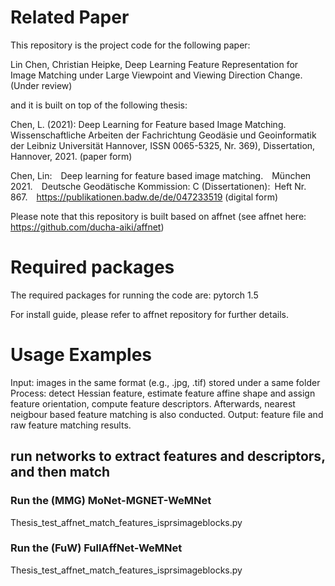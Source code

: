 # Related Paper
This repository is the project code for the following paper:

Lin Chen, Christian Heipke, Deep Learning Feature Representation for Image Matching under Large Viewpoint and Viewing Direction Change. (Under review)

and it is built on top of the following thesis:

Chen, L. (2021): Deep Learning for Feature based Image Matching. Wissenschaftliche Arbeiten der Fachrichtung Geodäsie und Geoinformatik der Leibniz Universität Hannover, ISSN 0065-5325, Nr. 369), Dissertation, Hannover, 2021. (paper form)

Chen, Lin: Deep learning for feature based image matching. München 2021. Deutsche Geodätische Kommission: C (Dissertationen): Heft Nr. 867. https://publikationen.badw.de/de/047233519 (digital form)

Please note that this repository is built based on affnet (see affnet here: https://github.com/ducha-aiki/affnet)

# Required packages

The required packages for running the code are:
pytorch 1.5

For install guide, please refer to affnet repository for further details.

# Usage Examples

Input: images in the same format (e.g., .jpg, .tif) stored under a same folder
Process: detect Hessian feature, estimate feature affine shape and assign feature orientation, compute feature descriptors. Afterwards, nearest neigbour based feature matching is also conducted.
Output: feature file and raw feature matching results.

## run networks to extract features and descriptors, and then match

### Run the (MMG) MoNet-MGNET-WeMNet
Thesis_test_affnet_match_features_isprsimageblocks.py 

### Run the (FuW) FullAffNet-WeMNet
Thesis_test_affnet_match_features_isprsimageblocks.py 